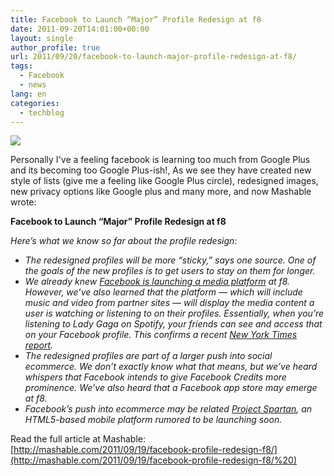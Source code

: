```yaml
---
title: Facebook to Launch “Major” Profile Redesign at f8
date: 2011-09-20T14:01:00+00:00
layout: single
author_profile: true
url: 2011/09/20/facebook-to-launch-major-profile-redesign-at-f8/
tags:
  - Facebook
  - news
lang: en
categories: 
  - techblog
---
```

[![](http://1.bp.blogspot.com/-aEqhNxbgdVA/TniWRCgPghI/AAAAAAAAECY/cfpLlqrY-Uk/s1600/facebook%2528low%2529.jpg)](http://1.bp.blogspot.com/-aEqhNxbgdVA/TniWRCgPghI/AAAAAAAAECY/cfpLlqrY-Uk/s1600/facebook%2528low%2529.jpg)

Personally I've a feeling facebook is learning too much from Google Plus and its becoming too Google Plus-ish!, As we see they have created new style of lists (give me a feeling like Google Plus circle), redesigned images, new privacy options like Google plus and many more, and now Mashable wrote:

**Facebook to Launch “Major” Profile Redesign at f8**

_Here’s what we know so far about the profile redesign:_

*   _The redesigned profiles will be more “sticky,” says one source. One of the goals of the new profiles is to get users to stay on them for longer._
*   _We already knew [Facebook is launching a media platform](http://mashable.com/2011/08/31/facebook-music-platform/) at f8. However, we’ve also learned that the platform — which will include music and video from partner sites — will display the media content a user is watching or listening to on their profiles. Essentially, when you’re listening to Lady Gaga on Spotify, your friends can see and access that on your Facebook profile. This confirms a recent [New York Times report](http://www.nytimes.com/2011/09/19/business/media/facebook-is-expected-to-unveil-media-sharing-service.html?_r=1)._
*   _The redesigned profiles are part of a larger push into social ecommerce. We don’t exactly know what that means, but we’ve heard whispers that Facebook intends to give Facebook Credits more prominence. We’ve also heard that a Facebook app store may emerge at f8._
*   _Facebook’s push into ecommerce may be related [Project Spartan](http://techcrunch.com/2011/06/15/facebook-project-spartan/), an HTML5-based mobile platform rumored to be launching soon._

Read the full article at Mashable: [http://mashable.com/2011/09/19/facebook-profile-redesign-f8/](http://mashable.com/2011/09/19/facebook-profile-redesign-f8/%20)